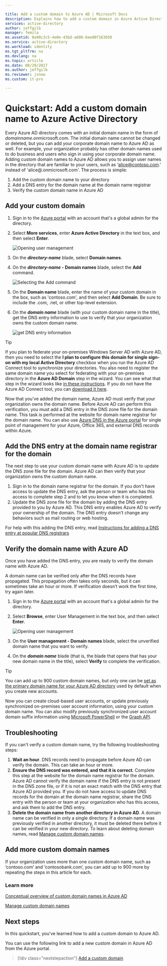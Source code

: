 ```yaml
---

title: Add a custom domain to Azure AD | Microsoft Docs
description: Explains how to add a custom domain in Azure Active Directory.
services: active-directory
author: jeffgilb
manager: femila
ms.assetid: 0a90c3c5-4e0e-43bd-a606-6ee00f163038
ms.service: active-directory
ms.workload: identity
ms.tgt_pltfrm: na
ms.devlang: na
ms.topic: article
ms.date: 08/29/2017
ms.author: jeffgilb
ms.reviewer: jsnow
ms.custom: it-pro

---
```

# Quickstart: Add a custom domain name to Azure Active Directory

Every Azure AD directory comes with an initial domain name in the form of *domainname*.onmicrosoft.com. The initial domain name cannot be changed or deleted, but you can add your corporate domain name to Azure AD as well. For example, your organization probably has other domain names used to do business and users who sign in using your corporate domain name. Adding custom domain names to Azure AD allows you to assign user names in the directory that are familiar to your users, such as ‘alice@contoso.com.’ instead of 'alice@*<domain name>*.onmicrosoft.com'. The process is simple:

1. Add the custom domain name to your directory
2. Add a DNS entry for the domain name at the domain name registrar
3. Verify the custom domain name in Azure AD

## Add your custom domain
1. Sign in to the [Azure portal](https://portal.azure.com) with an account that's a global admin for the directory.
2. Select **More services**, enter **Azure Active Directory** in the text box, and then select **Enter**.
   
   ![Opening user management](./media/active-directory-domains-add-azure-portal/user-management.png)
3. On the ***directory-name*** blade, select **Domain names**.
4. On the ***directory-name* - Domain names** blade, select the **Add** command.
   
   ![Selecting the Add command](./media/active-directory-domains-add-azure-portal/add-command.png)
5. On the **Domain name** blade, enter the name of your custom domain in the box, such as 'contoso.com', and then select **Add Domain**. Be sure to include the .com, .net, or other top-level extension.
6. On the ***domain name*** blade (with your custom domain name in the title), get the DNS entry information to use to verify that your organization owns the custom domain name.
   
   ![get DNS entry information](./media/active-directory-domains-add-azure-portal/get-dns-info.png)

> [!TIP]
> If you plan to federate your on-premises Windows Server AD with Azure AD, then you need to select the **I plan to configure this domain for single sign-on with my local Active Directory** checkbox when you run the Azure AD Connect tool to synchronize your directories. You also need to register the same domain name you select for federating with your on-premises directory in the **Azure AD Domain** step in the wizard. You can see what that step in the wizard looks like [in these instructions](./connect/active-directory-aadconnect-get-started-custom.md#verify-the-azure-ad-domain-selected-for-federation). If you do not have the Azure AD Connect tool, you can [download it here](http://go.microsoft.com/fwlink/?LinkId=615771).

Now that you've added the domain name, Azure AD must verify that your organization owns the domain name. Before Azure AD can perform this verification, you must add a DNS entry in the DNS zone file for the domain name. This task is performed at the website for domain name registrar for the domain name. You can also use [Azure DNS in the Azure portal](https://docs.microsoft.com/azure/dns/dns-getstarted-portal) for single point of management for your Azure, Office 365, and external DNS records within Azure. 

## Add the DNS entry at the domain name registrar for the domain
The next step to use your custom domain name with Azure AD is to update the DNS zone file for the domain. Azure AD can then verify that your organization owns the custom domain name.

1. Sign in to the domain name registrar for the domain. If you don't have access to update the DNS entry, ask the person or team who has this access to complete step 2 and to let you know when it is completed.
2. Update the DNS zone file for the domain by adding the DNS entry provided to you by Azure AD. This DNS entry enables Azure AD to verify your ownership of the domain. The DNS entry doesn't change any behaviors such as mail routing or web hosting.

For help with this adding the DNS entry, read [Instructions for adding a DNS entry at popular DNS registrars](https://support.office.com/article/Create-DNS-records-for-Office-365-when-you-manage-your-DNS-records-b0f3fdca-8a80-4e8e-9ef3-61e8a2a9ab23/)

## Verify the domain name with Azure AD
Once you have added the DNS entry, you are ready to verify the domain name with Azure AD.

A domain name can be verified only after the DNS records have propagated. This propagation often takes only seconds, but it can sometimes take an hour or more. If verification doesn’t work the first time, try again later.

1. Sign in to the [Azure portal](https://portal.azure.com) with an account that's a global admin for the directory.
2. Select **Browse**, enter User Management in the text box, and then select **Enter**.
   
   ![Opening user management](./media/active-directory-domains-add-azure-portal/user-management.png)
3. On the **User management - Domain names** blade, select the unverified domain name that you want to verify.
4. On the ***domain name*** blade (that is, the blade that opens that has your new domain name in the title), select **Verify** to complete the verification.

> [!TIP]
> You can add up to 900 custom domain names, but only one can be [set as the primary domain name for your Azure AD directory](active-directory-domains-manage-azure-portal.md#set-the-primary-domain-name-for-your-azure-ad-directory) used by default when you create new accounts.

Now you can create cloud-based user accounts, or update previously synchronized on-premises user account information, using your custom domain name. You can also modify previously synchronized user account domain suffix information using [Microsoft PowerShell](https://msdn.microsoft.com/library/azure/e1ef403f-3347-4409-8f46-d72dafa116e0#BKMK_ManageDomains) or the [Graph API](https://msdn.microsoft.com/Library/Azure/Ad/Graph/api/domains-operations).

## Troubleshooting
If you can't verify a custom domain name, try the following troubleshooting steps:

1. **Wait an hour**. DNS records need to propagate before Azure AD can verify the domain. This can take an hour or more.
2. **Ensure the DNS record was entered, and that it is correct**. Complete this step at the website for the domain name registrar for the domain. Azure AD cannot verify the domain name if the DNS entry is not present in the DNS zone file, or if it is not an exact match with the DNS entry that Azure AD provided you. If you do not have access to update DNS records for the domain at the domain name registrar, share the DNS entry with the person or team at your organization who has this access, and ask them to add the DNS entry.
3. **Delete the domain name from another directory in Azure AD**. A domain name can be verified in only a single directory. If a domain name was previously verified in another directory, it must be deleted there before it can be verified in your new directory. To learn about deleting domain names, read [Manage custom domain names](active-directory-domains-manage-azure-portal.md).    

## Add more custom domain names
If your organization uses more than one custom domain name, such as ‘contoso.com’ and ‘contosobank.com’, you can add up to 900 more by repeating the steps in this article for each.

### Learn more
[Conceptual overview of custom domain names in Azure AD](active-directory-add-domain-concepts.md)

[Manage custom domain names](active-directory-domains-manage-azure-portal.md)


## Next steps
In this quickstart, you’ve learned how to add a custom domain to Azure AD. 

You can use the following link to add a new custom domain in Azure AD from the Azure portal.

> [!div class="nextstepaction"]
> [Add a custom domain](https://aad.portal.azure.com/#blade/Microsoft_AAD_IAM/ActiveDirectoryMenuBlade/QuickStart) 